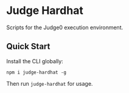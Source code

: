 # Judge Hardhat

Scripts for the Judge0 execution environment.

## Quick Start

Install the CLI globally:

```
npm i judge-hardhat -g
```

Then run `judge-hardhat` for usage.
